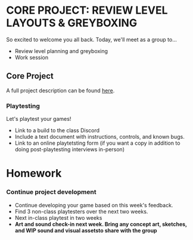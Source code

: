 # CORE PROJECT: REVIEW LEVEL LAYOUTS & GREYBOXING
So excited to welcome you all back. Today, we'll meet as a group to...
- Review level planning and greyboxing
- Work session

## Core Project
A full project description can be found [here](https://docs.google.com/document/d/1tDOYw7MyPxJZYdS6a-K1kuao_4ohD3uiCvcKuJpBMBE/edit?usp=sharing).

### Playtesting
Let's playtest your games!
- Link to a build to the class Discord
- Include a text document with instructions, controls, and known bugs.
- Link to an online playtetsting form (if you want a copy in addition to doing post-playtesting interviews in-person)

# Homework

### Continue project development
- Continue developing your game based on this week's feedback.
- Find 3 non-class playtesters over the next two weeks.
- Next in-class playtest in two weeks
- __Art and sound check-in next week. Bring any concept art, sketches, and WIP sound and visual assetsto share with the group__